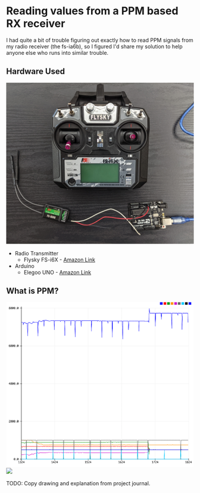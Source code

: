 # Reading values from a PPM based RX receiver

I had quite a bit of trouble figuring out exactly how to read PPM signals from
my radio receiver (the fs-ia6b), so I figured I'd share my solution to help
anyone else who runs into similar trouble.

## Hardware Used

![](images/hardware_used.png)

* Radio Transmitter
  * Flysky FS-i6X - [Amazon Link](https://www.amazon.com/gp/product/B0744DPPL8/)
* Arduino
  * Elegoo UNO - [Amazon Link](https://www.amazon.com/gp/product/B01EWOE0UU/)

## What is PPM?

![](images/serial_plotter.png)
![](images/rising_vs_falling_edge.png)

TODO: Copy drawing and explanation from project journal.
